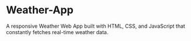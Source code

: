 # Weather-App
A responsive Weather Web App built with HTML, CSS, and JavaScript that constantly fetches real-time weather data.
